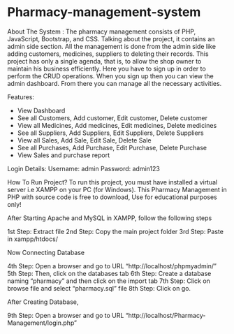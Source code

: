# Pharmacy-management-system
About The System :
The pharmacy management consists of PHP, JavaScript, Bootstrap, and CSS. Talking about the project, it contains an admin side section. All the management is done from the admin side like adding customers, medicines, suppliers to deleting their records. This project has only a single agenda, that is, to allow the shop owner to maintain his business efficiently. Here you have to sign up in order to perform the CRUD operations. When you sign up then you can view the admin dashboard. From there you can manage all the necessary activities.

Features:
* View Dashboard
* See all Customers, Add customer, Edit customer, Delete customer
* View all Medicines, Add medicines, Edit medicines, Delete medicines
* See all Suppliers, Add Suppliers, Edit Suppliers, Delete Suppliers
* View all Sales, Add Sale, Edit Sale, Delete Sale
* See all Purchases, Add Purchase, Edit Purchase, Delete Purchase
* View Sales and purchase report

Login Details:
  Username: admin
  Password: admin123

How To Run Project?
To run this project, you must have installed a virtual server i.e XAMPP on your PC (for Windows). This Pharmacy Management in PHP with source code is free to download, Use for educational purposes only!

After Starting Apache and MySQL in XAMPP, follow the following steps

1st Step: Extract file
2nd Step: Copy the main project folder
3rd Step: Paste in xampp/htdocs/

Now Connecting Database

4th Step: Open a browser and go to URL “http://localhost/phpmyadmin/”
5th Step: Then, click on the databases tab
6th Step: Create a database naming “pharmacy” and then click on the import tab
7th Step: Click on browse file and select “pharmacy.sql” file
8th Step: Click on go.

After Creating Database,

9th Step: Open a browser and go to URL “http://localhost/Pharmacy-Management/login.php”
